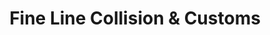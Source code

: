 ---
title: "Fine Line Collision & Customs"
url: /akron/fine-line-collision-and-customs/
shop: car repair
---